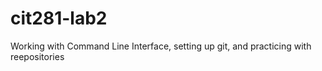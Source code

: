 # cit281-lab2
 Working with Command Line Interface, setting up git, and practicing with reepositories
